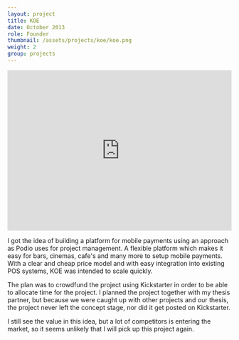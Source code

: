 ```yaml
---
layout: project
title: KOE
date: October 2013
role: Founder
thumbnail: /assets/projects/koe/koe.png
weight: 2
group: projects
---
```


<iframe src="https://player.vimeo.com/video/79963001" width="100%" height="360" frameborder="0" webkitallowfullscreen mozallowfullscreen allowfullscreen></iframe>

I got the idea of building a platform for mobile payments using an approach as Podio uses for project management. A flexible platform which makes it easy for bars, cinemas, cafe's and many more to setup mobile payments. With a clear and cheap price model and with easy integration into existing POS systems, KOE was intended to scale quickly.

The plan was to crowdfund the project using Kickstarter in order to be able to allocate time for the project. I planned the project together with my thesis partner, but because we were caught up with other projects and our thesis, the project never left the concept stage, nor did it get posted on Kickstarter.

I still see the value in this idea, but a lot of competitors is entering the market, so it seems unlikely that I will pick up this project again.

